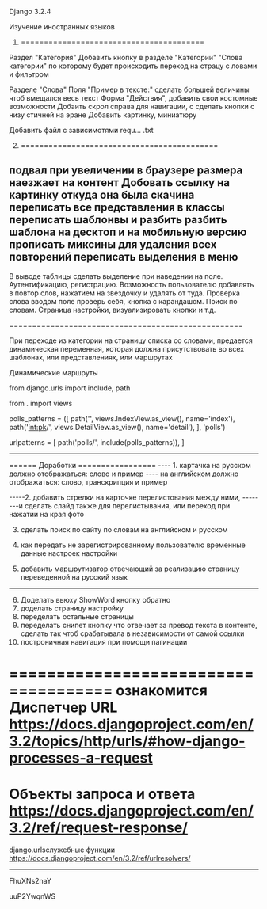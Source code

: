 Django 3.2.4

Изучение иностранных языков


1. ========================================

Раздел "Категория" 
    Добавить кнопку в разделе "Категории" "Слова категории" по которому будет происходить переход на страцу с ловами и фильтром
    
Разделе "Слова" 
    Поля "Пример в тексте:" сделать большей величины чтоб вмещался весь текст
    Форма "Действия", добавить свои костомные возможности
    Добаить скрол справа для навигации, с сделать кнопки с низу стичней на эране
    Добавить картинку, миниатюру

Добавить файл с зависимотями requ... .txt

2. ===========================================

подвал при увеличении в браузере размера наезжает на контент
Добовать ссылку на картинку откуда она была скачина
переписать все представления в классы
переписать шаблонвы и разбить
разбить шаблона на десктоп и на мобильную версию
прописать миксины для удаления всех повторений
переписать выделения в меню
-------------------------------------------
В выводе таблицы сделать выделение при наведении на поле.
Аутентификацию, регистрацию.
Возможность пользователю добавлять в повтор слов, нажатием на звездочку и удалять от туда.
Проверка слова вводом поле проверь себя, кнопка с карандашом.
Поиск по словам.
Страница настройки, визуализировать кнопки и т.д.

===================================================

При переходе из категории на страницу списка со словами, предается динамическая переменная, которая должна присутствовать
во всех шаблонах, или представлениях, или маршрутах

Динамические маршруты

from django.urls import include, path

from . import views

polls_patterns = ([
    path('', views.IndexView.as_view(), name='index'),
    path('<int:pk>/', views.DetailView.as_view(), name='detail'),
], 'polls')

urlpatterns = [
    path('polls/', include(polls_patterns)),
]

-----------------------------------------------

====== Доработки =================
---- 1. картачка на русском должно отображаться: слово и пример 
---- на английском должно отображаться: слово, транскрипция и пример 

-----2. добавить стрелки на карточке перелистования между ними, 
--------и сделать слайд также для перелистывания, или переход при нажатии на края фото
   
3. сделать поиск по сайту по словам на английском и русском

4. как передать не зарегистрированному пользователю временные данные настроек настройки 

5. добавить маршрутизатор отвечающий за реализацию страницу переведенной на русский язык
-----------------------------------
6. Доделать вьюху ShowWord кнопку обратно
7. доделать страницу настройку
8. переделать остальные страницы
9. переделать снипет кнопку что отвечает за превод текста в контенте,
   сделать так чтоб срабатывала в независимости от самой ссылки
10. построничная навигация при помощи пагинации

=====================================
ознакомится
Диспетчер URL
https://docs.djangoproject.com/en/3.2/topics/http/urls/#how-django-processes-a-request
========================================
Объекты запроса и ответа
https://docs.djangoproject.com/en/3.2/ref/request-response/
=======================================
django.urlsслужебные функции
https://docs.djangoproject.com/en/3.2/ref/urlresolvers/

---------------------------------------------------------

FhuXNs2naY

uuP2YwqnWS


   